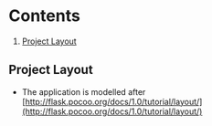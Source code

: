 # Contents

1. [Project Layout](#project-layout)

## Project Layout

* The application is modelled after [http://flask.pocoo.org/docs/1.0/tutorial/layout/](http://flask.pocoo.org/docs/1.0/tutorial/layout/)

